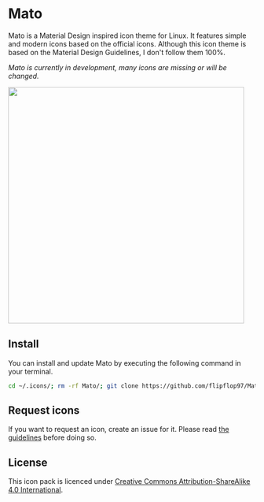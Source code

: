 # Mato
Mato is a Material Design inspired icon theme for Linux. It features simple and modern icons based on the official icons. Although this icon theme is based on the Material Design Guidelines, I don't follow them 100%.

*Mato is currently in development, many icons are missing or will be changed.*

<img src="https://raw.githubusercontent.com/flipflop97/Mato/master/previews/preview.png" width="480px">

## Install
You can install and update Mato by executing the following command in your terminal.
```bash
cd ~/.icons/; rm -rf Mato/; git clone https://github.com/flipflop97/Mato.git;
```

## Request icons
If you want to request an icon, create an issue for it. Please read [the guidelines](CONTRIBUTING.md) before doing so.

## License
This icon pack is licenced under [Creative Commons Attribution-ShareAlike 4.0 International](https://tldrlegal.com/license/creative-commons-attribution-sharealike-4.0-international-(cc-by-sa-4.0)).
